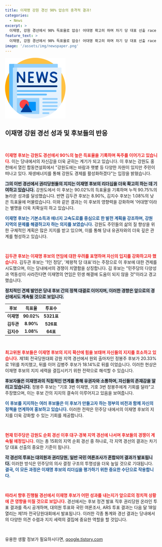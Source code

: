 ```yaml
---
title: 이재명 강원 경선 90% 압승의 충격적 결과!
categories:
  - News
excerpt: >
  이재명, 강원 경선에서 90% 득표율로 압승! 어대명 확고히 하며 차기 당 대표 선출 race 가속화. 김두관은 8.9%로 고전, 최고위원 후보들도 이재명을 지지하며 거세게 맞붙었다. 민주당의 미래가 주목된다!
feature_text: >
  이재명, 강원 경선에서 90% 득표율로 압승! 어대명 확고히 하며 차기 당 대표 선출 race 가속화. 김두관은 8.9%로 고전, 최고위원 후보들도 이재명을 지지하며 거세게 맞붙었다. 민주당의 미래가 주목된다!
image: '/assets/img/newspaper.png'
---
```


<p><img src="/assets/img/newspaper.png" alt="kimp 속보" /></p>

<h2 data-ke-size="size26">이재명 강원 경선 성과 및 후보들의 반응</h2>

<p data-ke-size="size16">&nbsp;</p>

<p><b><span style="color: #ee2323;">이재명 후보는 강원도 경선에서 90%의 높은 득표율을 기록하며 독주를 이어가고 있습니다.</span></b> 이는 당내에서의 자신감을 더욱 굳히는 계기가 되고 있습니다. 이 후보는 강원도 홍천에서 열린 합동연설회에서 "강원도에는 바람과 햇볕 등 다양한 자원이 있지만 주민이 떠나고 있다. 재생에너지를 통해 강원도 경제를 활성화하겠다"는 입장을 밝혔습니다. </p>

<p><b><span style="background-color: #21538527;">그의 이번 경선에서 권리당원들의 지지는 이재명 후보의 리더십을 더욱 확고히 하는 데 기여하고 있습니다.</span></b> 강원도에서 이 후보는 90.02%의 득표율을 기록하며 누적 90.75%의 놀라운 성과를 달성했습니다. 반면 김두관 후보는 8.90%, 김지수 후보는 1.08%의 낮은 득표율에 머물렀습니다. 이와 같은 결과는 이 후보의 영향력을 강화하며 '어대명'이라는 별명을 더욱 치확실히 하고 있습니다. </p>

<p><b><span style="color: #1a5490;">이재명 후보는 기본소득과 에너지 고속도로를 중심으로 한 발전 계획을 강조하며, 강원 지역의 문제를 해결하고자 하는 의지를 보였습니다.</span></b> 강원도 주민들의 삶의 질 향상을 위한 구체적인 계획은 많은 지지를 받고 있으며, 이를 통해 당내 유권자와의 더욱 깊은 관계를 형성하고 있습니다. </p>

<p data-ke-size="size16">&nbsp;</p>

<p><b><span style="color: #ee2323;">김두관 후보는 이재명 후보의 연임에 대한 우려를 표명하며 자신의 입지를 강화하고자 했습니다.</span></b> 김두관 후보는 '1인 정당', '제왕적 당 대표'라는 주장으로 이 후보에 대한 견제를 시도했으며, 이는 당내에서의 경쟁이 치열함을 상징합니다. 김 후보는 "민주당의 다양성과 역동성이 사라진다면 이재명의 연임은 민생 해결에 도움이 되지 않을 것"이라고 경고했습니다. </p>

<p><b><span style="background-color: #21538527;">정치적인 견제 발언은 당내 후보 간의 정책 대결로 이어지며, 이러한 경향은 앞으로의 경선에서도 계속될 것으로 보입니다.</span></b> </p>

<table>
<thead>
<tr>
<th style="text-align: center;"><b>후보</b></th>
<th style="text-align: center;"><b>득표율</b></th>
<th style="text-align: center;"><b>투표수</b></th>
</tr>
</thead>
<tbody>
<tr>
<td style="text-align: center; height: 17px;"><b>이재명</b></td>
<td style="text-align: center; height: 17px;"><b>90.02%</b></td>
<td style="text-align: center; height: 17px;"><b>5321표</b></td>
</tr>
<tr>
<td style="text-align: center; height: 17px;"><b>김두관</b></td>
<td style="text-align: center; height: 17px;"><b>8.90%</b></td>
<td style="text-align: center; height: 17px;"><b>526표</b></td>
</tr>
<tr>
<td style="text-align: center; height: 17px;"><b>김지수</b></td>
<td style="text-align: center; height: 17px;"><b>1.08%</b></td>
<td style="text-align: center; height: 17px;"><b>64표</b></td>
</tr>
</tbody>
</table>

<p data-ke-size="size16">&nbsp;</p>

<p><b><span style="color: #ee2323;">최고위원 후보들은 이재명 후보의 지지 확산에 힘을 보태며 자신들의 지지를 호소하고 있습니다.</span></b> 제1회 전국당원대회 강원 지역 경선에서 원외 출마자인 정봉주 후보가 20.33%로 1위를 차지했고, 뒤를 이어 김병주 후보가 18.14%로 뒤를 이었습니다. 이러한 현상은 이재명 후보의 지지 세력을 결집시키기 위한 전략으로 해석할 수 있습니다. </p>

<p><b><span style="background-color: #21538527;">후보자들은 이재명과의 직접적인 연계를 통해 유권자와 소통하며, 자신들의 존재감을 알리고 있습니다.</span></b> 정봉주 후보는 "기호 3번 이재명, 기호 3번 정봉주에게 기회를 달라"고 주장했으며, 이는 후보 간의 지지의 결속이 이루어지고 있음을 보여줍니다. </p>

<p><b><span style="color: #1a5490;">이 후보를 지지하는 여러 후보들은 이 후보가 만들고자 하는 정부의 비전과 함께 자신의 정책을 연계하여 홍보하고 있습니다.</span></b> 이러한 전략은 민주당 내에서의 이재명 후보의 지지를 더욱 강화할 수 있는 기회를 제공합니다. </p>

<p data-ke-size="size16">&nbsp;</p>

<p><b><span style="color: #ee2323;">현재 민주당은 강원도 순회 경선 이후 대구·경북 지역 경선에 나서며 후보들의 경쟁이 계속될 예정입니다.</span></b> 이는 총 15회의 지역 순회 경선 중 하나로, 각 지역 경선의 결과는 차기 당 대표 선출의 중요한 기준이 됩니다. </p>

<p><b><span style="background-color: #21538527;">각 경선의 투표는 대의원과 권리당원, 일반 국민 여론조사가 혼합되어 결과가 발표됩니다.</span></b> 이러한 방식은 민주당의 의사 결정 구조의 투명성을 더욱 높일 것으로 기대됩니다. <b><span style="color: #1a5490;">결국, 이 모든 과정은 이재명 후보의 리더십을 평가하기 위한 중요한 수단으로 작용합니다.</span></b></p>

<p data-ke-size="size16">&nbsp;</p>

<p><b><span style="color: #ee2323;">따라서 향후 진행될 경선에서 이재명 후보가 어떤 성과를 내는지가 앞으로의 정치적 상황에 큰 영향을 미칠 것으로 보입니다.</span></b> 경선에서는 후보 정견 발표 직후 권리당원 온라인 투표 결과를 즉시 공개하며, 대의원 투표와 국민 여론조사, ARS 투표 결과는 다음 달 18일 열리는 제1차 전국당원대회에서 발표됩니다. 이러한 각종 통계와 경선 결과는 당내에서의 다양한 의견 수렴과 지지 세력의 결집에 중요한 역할을 할 것입니다. </p>

<p data-ke-size="size16">&nbsp;</p>
유용한 생활 정보가 필요하시다면, <a href="https://qoogle.tistory.com" rel="dofollow">qoogle.tistory.com</a>


